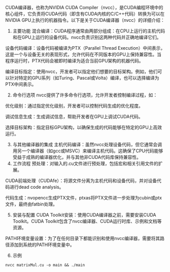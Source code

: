 CUDA编译器，也称为NVIDIA CUDA Compiler（nvcc），是CUDA编程环境中的核心组件，它负责将CUDA代码（即含有CUDA内核的C/C++代码）转换为可以在NVIDIA GPU上执行的机器指令。以下是关于CUDA编译器（nvcc）的详细介绍：

1. 主要功能
混合编译：CUDA程序通常由两部分组成：在CPU上运行的主机代码和在GPU上运行的设备代码。nvcc负责识别这两种代码并正确地编译它们。

设备代码编译：设备代码被编译为PTX（Parallel Thread Execution）中间表示，这是一个与设备无关的表现形式，允许代码在不同版本的GPU上保持兼容性。当程序运行时，PTX代码会被即时编译为适合当前GPU架构的机器代码。

编译目标指定：使用nvcc，开发者可以指定他们想要的目标架构。例如，他们可以针对特定的GPU系列（如Turing、Pascal或Volta）编译，也可以选择编译为PTX中间表示。

2. 命令行选项
nvcc提供了许多命令行选项，允许开发者控制编译过程，如：

优化级别：通过指定优化级别，开发者可以控制代码生成的优化程度。

调试信息生成：生成调试信息，帮助开发者在GPU上调试CUDA代码。

选择目标架构：指定目标GPU架构，以确保生成的代码能够在特定的GPU上高效运行。

3. 与其他编译器的集成
主机代码编译：虽然nvcc处理设备代码，但它通常会调用另一个编译器（如gcc或MSVC）来编译主机代码。这确保了CPU代码能够受益于成熟的编译器优化，并与其他非CUDA代码库保持兼容性。
4. 工作流程
预处理：对输入的.cu文件进行预处理，包括宏和相关引用文件的扩展。

CUDA前端处理（CUDAfe）：将源文件分离为主机代码和设备代码，并对设备代码进行dead code analysis。

代码生成：nvopencc生成PTX文件，ptxas将PTX文件进一步处理为cubin或ptx文件，最终由fatbin处理。

5. 安装与配置
CUDA Toolkit安装：使用CUDA编译器之前，需要安装CUDA Toolkit。CUDA Toolkit包含了nvcc编译器、CUDA运行时库、示例和文档等资源。

PATH环境变量设置：为了在任何目录下都能识别和使用nvcc编译器，需要将其路径添加到系统的PATH环境变量中。

6. 示例
```shell
nvcc matrixMul.cu -o main && ./main
```
